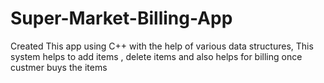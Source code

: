 # Super-Market-Billing-App
Created This app using C++ with the help of various data structures, This system helps to add items , delete items and also helps for billing once custmer buys the items
